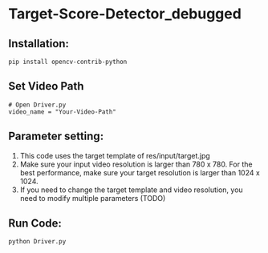 # Target-Score-Detector_debugged

## Installation:
```
pip install opencv-contrib-python
```

## Set Video Path
```
# Open Driver.py
video_name = "Your-Video-Path"
```

## Parameter setting:

1. This code uses the target template of res/input/target.jpg
2. Make sure your input video resolution is larger than 780 x 780. For the best performance, make sure your target resolution is larger than 1024 x 1024.
3. If you need to change the target template and video resolution, you need to modify multiple parameters (TODO)

## Run Code:
```
python Driver.py
```
